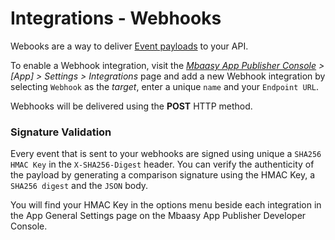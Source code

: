 # Integrations - Webhooks

Webooks are a way to deliver [Event payloads](/integrations/event_payloads) to your API.

To enable a Webhook integration, visit the *[Mbaasy App Publisher Console](https://console.mbaasy.com) > [App] > Settings > Integrations* page and add a new Webhook integration by selecting `Webhook` as the *target*, enter a unique `name` and your `Endpoint URL`.

Webhooks will be delivered using the **POST** HTTP method.

### Signature Validation

Every event that is sent to your webhooks are signed using unique a `SHA256 HMAC Key` in the `X-SHA256-Digest` header. You can verify the authenticity of the payload by generating a comparison signature using the HMAC Key, a `SHA256 digest` and the `JSON` body.

You will find your HMAC Key in the options menu beside each integration in the App General Settings page on the Mbaasy App Publisher Developer Console.
